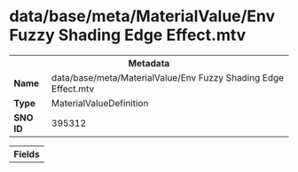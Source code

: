 <h1>data/base/meta/MaterialValue/Env Fuzzy Shading Edge Effect.mtv</h1><table><tr><th colspan="100%">Metadata</th></tr><tr><td><b>Name</b></td><td>data/base/meta/MaterialValue/Env Fuzzy Shading Edge Effect.mtv</td></tr><tr><td><b>Type</b></td><td>MaterialValueDefinition</td></tr><tr><td><b>SNO ID</b></td><td>395312</td></tr></table>

<table><tr><th colspan="100%">Fields</th></tr></table>

